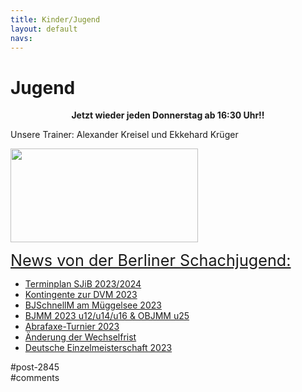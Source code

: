 ```yaml
---
title: Kinder/Jugend 
layout: default
navs:
---
```

<div class="post-2845 page type-page status-publish hentry" id="post-2845">
<h1 class="entry-title">Jugend</h1>
<div class="entry-content">
<p style="text-align: center;"><strong>Jetzt wieder jeden Donnerstag ab 16:30 Uhr!!<br/>
</strong></p>
<p>Unsere Trainer: Alexander Kreisel und Ekkehard Krüger</p>
<p><a href="https://www.narva-schach.de/wordpress/wp-content/uploads/2018/03/0002farbe.jpg"><img alt="" class="size-medium wp-image-3899 aligncenter" decoding="async" height="150" sizes="(max-width: 300px) 100vw, 300px" src="https://www.narva-schach.de/wordpress/wp-content/uploads/2018/03/0002farbe-300x150.jpg" srcset="https://www.narva-schach.de/wordpress/wp-content/uploads/2018/03/0002farbe-300x150.jpg 300w, https://www.narva-schach.de/wordpress/wp-content/uploads/2018/03/0002farbe-768x384.jpg 768w, https://www.narva-schach.de/wordpress/wp-content/uploads/2018/03/0002farbe-1024x512.jpg 1024w, https://www.narva-schach.de/wordpress/wp-content/uploads/2018/03/0002farbe.jpg 1184w" width="300"/></a></p>
<p><span style="text-decoration-line: underline; font-size: 1.8em;">News von der Berliner Schachjugend:</span></p>
<ul><!--via SimplePie with RSSImport--><li><a href="http://www.schachjugend-in-berlin.de/terminplan-sjib-2023-2024/" title="Terminplan SJiB 2023/2024">Terminplan SJiB 2023/2024</a></li><li><a href="http://www.schachjugend-in-berlin.de/kontingente-zur-dvm-2023/" title="Kontingente zur DVM 2023">Kontingente zur DVM 2023</a></li><li><a href="http://www.schachjugend-in-berlin.de/bjschnellm-am-mueggelsee-2023/" title="BJSchnellM am Müggelsee 2023">BJSchnellM am Müggelsee 2023</a></li><li><a href="http://www.schachjugend-in-berlin.de/bjmm-2023-u12-u14-u16-objmm-u25/" title="BJMM 2023 u12/u14/u16 &amp; OBJMM u25">BJMM 2023 u12/u14/u16 &amp; OBJMM u25</a></li><li><a href="http://www.schachjugend-in-berlin.de/abrafaxe-turnier-2023/" title="Abrafaxe-Turnier 2023">Abrafaxe-Turnier 2023</a></li><li><a href="http://www.schachjugend-in-berlin.de/aenderung-der-wechselfrist/" title="Änderung der Wechselfrist">Änderung der Wechselfrist</a></li><li><a href="http://www.schachjugend-in-berlin.de/deutsche-einzelmeisterschaft-2023/" title="Deutsche Einzelmeisterschaft 2023">Deutsche Einzelmeisterschaft 2023</a></li></ul>
</div><!-- .entry-content -->
</div> #post-2845 
<div id="comments">
</div> #comments 
